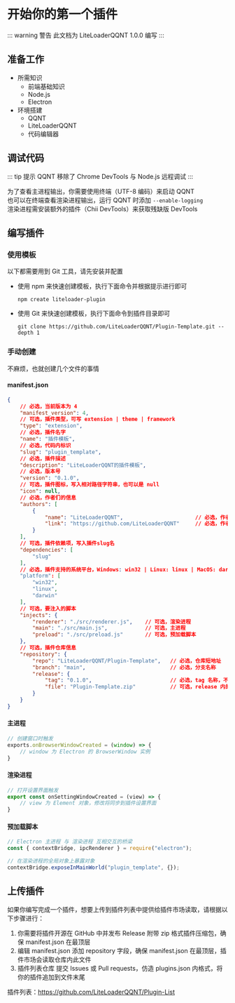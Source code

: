 # 开始你的第一个插件

::: warning 警告
此文档为 LiteLoaderQQNT 1.0.0 编写
:::



## 准备工作

- 所需知识
  - 前端基础知识
  - Node.js
  - Electron
- 环境搭建
  - QQNT
  - LiteLoaderQQNT
  - 代码编辑器



## 调试代码

::: tip 提示
QQNT 移除了 Chrome DevTools 与 Node.js 远程调试
:::

为了查看主进程输出，你需要使用终端（UTF-8 编码）来启动 QQNT  
也可以在终端查看渲染进程输出，运行 QQNT 时添加 `--enable-logging`  
渲染进程需安装额外的插件（Chii DevTools）来获取残缺版 DevTools



## 编写插件

### 使用模板

以下都需要用到 Git 工具，请先安装并配置

- 使用 npm 来快速创建模板，执行下面命令并根据提示进行即可
    ```shell
    npm create liteloader-plugin
    ```
- 使用 Git 来快速创建模板，执行下面命令到插件目录即可
    ``` shell
    git clone https://github.com/LiteLoaderQQNT/Plugin-Template.git --depth 1
    ```


### 手动创建

不麻烦，也就创建几个文件的事情

#### manifest.json

``` json
{
    // 必选，当前版本为 4
    "manifest_version": 4,
    // 可选，插件类型，可写 extension | theme | framework
    "type": "extension",
    // 必选，插件名字
    "name": "插件模板",
    // 必选，代码内标识
    "slug": "plugin_template",
    // 必选，插件描述
    "description": "LiteLoaderQQNT的插件模板",
    // 必选，版本号
    "version": "0.1.0",
    // 可选，插件图标，写入相对路径字符串，也可以是 null
    "icon": null,
    // 必选，作者们的信息
    "authors": [
        {
            "name": "LiteLoaderQQNT",                       // 必选，作者名字
            "link": "https://github.com/LiteLoaderQQNT"     // 必选，作者链接
        }
    ],
    // 可选，插件依赖项，写入插件slug名
    "dependencies": [
        "slug"
    ],
    // 必选，插件支持的系统平台，Windows: win32 | Linux: linux | MacOS: darwin
    "platform": [
        "win32",
        "linux",
        "darwin"
    ],
    // 可选，要注入的脚本
    "injects": {
        "renderer": "./src/renderer.js",    // 可选，渲染进程
        "main": "./src/main.js",            // 可选，主进程
        "preload": "./src/preload.js"       // 可选，预加载脚本
    },
    // 可选，插件仓库信息
    "repository": {
        "repo": "LiteLoaderQQNT/Plugin-Template",   // 必选，仓库短地址
        "branch": "main",                           // 必选，分支名称
        "release": {
            "tag": "0.1.0",                         // 必选，tag 名称，不推荐写 latest
            "file": "Plugin-Template.zip"           // 可选，release 内的文件名，不填会直接下载 tag 的源码
        }
    }
}
```

#### 主进程

``` javascript
// 创建窗口时触发
exports.onBrowserWindowCreated = (window) => {
    // window 为 Electron 的 BrowserWindow 实例
}
```

#### 渲染进程

``` javascript
// 打开设置界面触发
export const onSettingWindowCreated = (view) => {
    // view 为 Element 对象，修改将同步到插件设置界面
}
```

#### 预加载脚本

``` javascript
// Electron 主进程 与 渲染进程 互相交互的桥梁
const { contextBridge, ipcRenderer } = require("electron");

// 在渲染进程的全局对象上暴露对象
contextBridge.exposeInMainWorld("plugin_template", {});
```



## 上传插件

如果你编写完成一个插件，想要上传到插件列表中提供给插件市场读取，请根据以下步骤进行：

1. 你需要将插件开源在 GitHub 中并发布 Release 附带 zip 格式插件压缩包，确保 manifest.json 在最顶层
2. 编辑 manifest.json 添加 repository 字段，确保 manifest.json 在最顶层，插件市场会读取仓库内此文件
3. 插件列表仓库 提交 Issues 或 Pull requests，仿造 plugins.json 内格式，将你的插件追加到文件末尾

插件列表：https://github.com/LiteLoaderQQNT/Plugin-List
